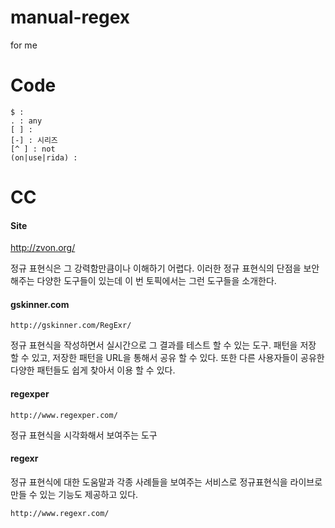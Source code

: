 # manual-regex
for me

# Code
```
$ : 
. : any
[ ] : 
[-] : 시리즈
[^ ] : not
(on|use|rida) : 
```

# CC
#### Site
http://zvon.org/

정규 표현식은 그 강력함만큼이나 이해하기 어렵다. 이러한 정규 표현식의 단점을 보안해주는 다양한 도구들이 있는데 이 번 토픽에서는 그런 도구들을 소개한다.   

#### gskinner.com   
```
http://gskinner.com/RegExr/
```

정규 표현식을 작성하면서 실시간으로 그 결과를 테스트 할 수 있는 도구. 패턴을 저장 할 수 있고, 저장한 패턴을 URL을 통해서 공유 할 수 있다. 또한 다른 사용자들이 공유한 다양한 패턴들도 쉽게 찾아서 이용 할 수 있다.   

#### regexper   
```
http://www.regexper.com/
```

정규 표현식을 시각화해서 보여주는 도구   

#### regexr   
정규 표현식에 대한 도움말과 각종 사례들을 보여주는 서비스로 정규표현식을 라이브로 만들 수 있는 기능도 제공하고 있다.   
```
http://www.regexr.com/
```
